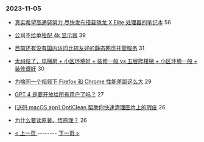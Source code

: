 ### 2023-11-05 
- [真实希望高通努努力 尽快发布搭载骁龙 X Elite 处理器的笔记本](https://www.v2ex.com/t/988772) 56
- [公司不给单独配 4k 显示器](https://www.v2ex.com/t/988731) 39
- [目前还有没有国内访问比较友好的静态网页托管服务](https://www.v2ex.com/t/988715) 31
- [太纠结了，电梯房 + 小区环境好 + 装修一般 vs 五层爬楼梯 + 小区环境一般 + 装修很好](https://www.v2ex.com/t/988783) 30
- [为啥同一个视频下 Firefox 和 Chrome 性能差距这么大](https://www.v2ex.com/t/988709) 29
- [GPT 4 是要开放给所有用户了吗？](https://www.v2ex.com/t/988720) 27
- [[送码 macOS app] OptiClean 帮助你快速清理图片上的瑕疵](https://www.v2ex.com/t/988676) 26
- [为什么要读原著、悟原理？](https://www.v2ex.com/t/988761) 26 

- [ < 上一页 ](https://github.com/able8/v2ex-hot-record/blob/master/2023-11-04.md) -------- [ 下一页 > ](https://github.com/able8/v2ex-hot-record/blob/master/2023-11-06.md)
